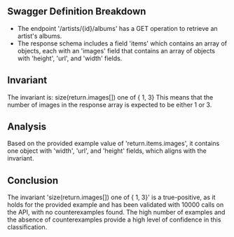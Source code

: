 ## Swagger Definition Breakdown
- The endpoint '/artists/{id}/albums' has a GET operation to retrieve an artist's albums.
- The response schema includes a field 'items' which contains an array of objects, each with an 'images' field that contains an array of objects with 'height', 'url', and 'width' fields.

## Invariant
The invariant is: size(return.images[]) one of { 1, 3}
This means that the number of images in the response array is expected to be either 1 or 3.

## Analysis
Based on the provided example value of 'return.items.images', it contains one object with 'width', 'url', and 'height' fields, which aligns with the invariant.

## Conclusion
The invariant 'size(return.images[]) one of { 1, 3}' is a true-positive, as it holds for the provided example and has been validated with 10000 calls on the API, with no counterexamples found. The high number of examples and the absence of counterexamples provide a high level of confidence in this classification.
